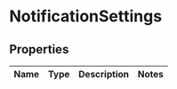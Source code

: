 # NotificationSettings

## Properties
Name | Type | Description | Notes
------------ | ------------- | ------------- | -------------
